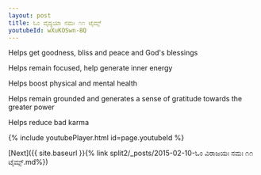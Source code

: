 ```yaml
---
layout: post
title: ಓಂ ವೈದ್ಯಯಾ ನಮಃ ೧೧ ಟೈಮ್ಸ್
youtubeId: wXuKOSwn-8Q
---
```

 
 
Helps get goodness, bliss and peace and God's blessings
 
Helps remain focused, help generate inner energy 
 
Helps boost physical and mental health 
 
Helps remain grounded and generates a sense of gratitude towards the greater power 
 
Helps reduce bad karma
 
 
 
 


{% include youtubePlayer.html id=page.youtubeId %}
 
[Next]({{ site.baseurl }}{% link  split2/_posts/2015-02-10-ಓಂ ವಿರಾಜಯಃ ನಮಃ ೧೧ ಟೈಮ್ಸ್.md%})
 
